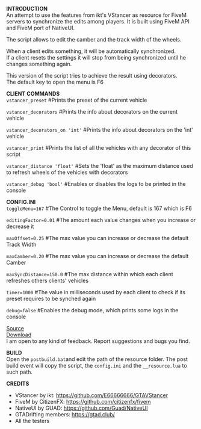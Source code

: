 **INTRODUCTION**<br />
An attempt to use the features from ikt's VStancer as resource for FiveM servers to synchronize the edits among players. It is built using FiveM API and FiveM port of NativeUI.<br />

The script allows to edit the camber and the track width of the wheels.<br />

When a client edits something, it will be automatically synchronized.<br />
If a client resets the settings it will stop from being synchronized until he changes something again.<br />

This version of the script tries to achieve the result using decorators.<br />
The default key to open the menu is F6<br />

**CLIENT COMMANDS**<br />
`vstancer_preset`
#Prints the preset of the current vehicle

`vstancer_decorators`
#Prints the info about decorators on the current vehicle

`vstancer_decorators_on 'int'` 
#Prints the info about decorators on the 'int' vehicle

`vstancer_print`
#Prints the list of all the vehicles with any decorator of this script

`vstancer_distance 'float'`
#Sets the 'float' as the maximum distance used to refresh wheels of the vehicles with decorators

`vstancer_debug 'bool'`
#Enables or disables the logs to be printed in the console

**CONFIG.INI**<br />
`toggleMenu=167`
#The Control to toggle the Menu, default is 167 which is F6

`editingFactor=0.01`
#The amount each value changes when you increase or decrease it

`maxOffset=0.25`
#The max value you can increase or decrease the default Track Width

`maxCamber=0.20`
#The max value you can increase or decrease the default Camber

`maxSyncDistance=150.0`
#The max distance within which each client refreshes others clients' vehicles

`timer=1000`
#The value in milliseconds used by each client to check if its preset requires to be synched again

`debug=false`
#Enables the debug mode, which prints some logs in the console

[Source](https://github.com/neos7/fivem_vstancer)<br />
[Download](https://github.com/neos7/fivem_vstancer/releases)<br />
I am open to any kind of feedback. Report suggestions and bugs you find.<br />


**BUILD**<br />
Open the `postbuild.bat`and edit the path of the resource folder. The post build event will copy the script, the `config.ini` and the `__resource.lua` to such path.



**CREDITS**<br />
* VStancer by ikt: https://github.com/E66666666/GTAVStancer
* FiveM by CitizenFX: https://github.com/citizenfx/fivem
* NativeUI by GUAD: https://github.com/Guad/NativeUI
* GTADrifting members: https://gtad.club/
* All the testers

